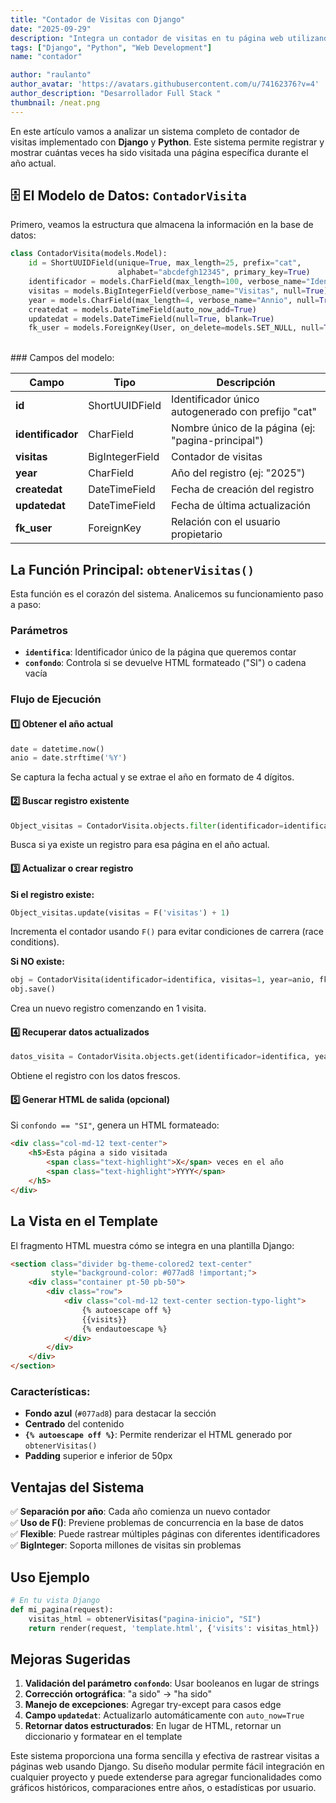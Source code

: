 ```yaml
---
title: "Contador de Visitas con Django"
date: "2025-09-29"
description: "Integra un contador de visitas en tu página web utilizando Django. Aprende a rastrear y mostrar el número "
tags: ["Django", "Python", "Web Development"]
name: "contador"

author: "raulanto"
author_avatar: 'https://avatars.githubusercontent.com/u/74162376?v=4'
author_description: "Desarrollador Full Stack "
thumbnail: /neat.png
---
```



En este artículo vamos a analizar un sistema completo de contador de visitas implementado con **Django** y **Python**. Este sistema permite registrar y mostrar cuántas veces ha sido visitada una página específica durante el año actual.



## 🗄 El Modelo de Datos: `ContadorVisita`

Primero, veamos la estructura que almacena la información en la base de datos:
<br/>
```python
class ContadorVisita(models.Model):
    id = ShortUUIDField(unique=True, max_length=25, prefix="cat", 
                        alphabet="abcdefgh12345", primary_key=True)
    identificador = models.CharField(max_length=100, verbose_name="Idenficador", null=True)
    visitas = models.BigIntegerField(verbose_name="Visitas", null=True)
    year = models.CharField(max_length=4, verbose_name="Annio", null=True)
    createdat = models.DateTimeField(auto_now_add=True)
    updatedat = models.DateTimeField(null=True, blank=True)
    fk_user = models.ForeignKey(User, on_delete=models.SET_NULL, null=True)
```
<br/>
### Campos del modelo:

| Campo | Tipo | Descripción |
|-------|------|-------------|
| **id** | ShortUUIDField | Identificador único autogenerado con prefijo "cat" |
| **identificador** | CharField | Nombre único de la página (ej: "pagina-principal") |
| **visitas** | BigIntegerField | Contador de visitas |
| **year** | CharField | Año del registro (ej: "2025") |
| **createdat** | DateTimeField | Fecha de creación del registro |
| **updatedat** | DateTimeField | Fecha de última actualización |
| **fk_user** | ForeignKey | Relación con el usuario propietario |


##  La Función Principal: `obtenerVisitas()`

Esta función es el corazón del sistema. Analicemos su funcionamiento paso a paso:

### Parámetros

- **`identifica`**: Identificador único de la página que queremos contar
- **`confondo`**: Controla si se devuelve HTML formateado ("SI") o cadena vacía

### Flujo de Ejecución

#### 1️⃣ **Obtener el año actual**

```python
date = datetime.now()
anio = date.strftime('%Y')
```

Se captura la fecha actual y se extrae el año en formato de 4 dígitos.

#### 2️⃣ **Buscar registro existente**

```python
Object_visitas = ContadorVisita.objects.filter(identificador=identifica, year=anio)
```

Busca si ya existe un registro para esa página en el año actual.

#### 3️⃣ **Actualizar o crear registro**

**Si el registro existe:**
```python
Object_visitas.update(visitas = F('visitas') + 1)
```
Incrementa el contador usando `F()` para evitar condiciones de carrera (race conditions).

**Si NO existe:**
```python
obj = ContadorVisita(identificador=identifica, visitas=1, year=anio, fk_user_id = 1)
obj.save()
```
Crea un nuevo registro comenzando en 1 visita.

#### 4️⃣ **Recuperar datos actualizados**

```python
datos_visita = ContadorVisita.objects.get(identificador=identifica, year=anio)
```

Obtiene el registro con los datos frescos.

#### 5️⃣ **Generar HTML de salida (opcional)**

Si `confondo == "SI"`, genera un HTML formateado:

```html
<div class="col-md-12 text-center">
    <h5>Esta página a sido visitada 
        <span class="text-highlight">X</span> veces en el año 
        <span class="text-highlight">YYYY</span>
    </h5>
</div>
```



##  La Vista en el Template

El fragmento HTML muestra cómo se integra en una plantilla Django:

```html
<section class="divider bg-theme-colored2 text-center" 
         style="background-color: #077ad8 !important;">
    <div class="container pt-50 pb-50">
        <div class="row">
            <div class="col-md-12 text-center section-typo-light">
                {% autoescape off %}
                {{visits}}
                {% endautoescape %}
            </div>
        </div>
    </div>
</section>
```

### Características:
- **Fondo azul** (`#077ad8`) para destacar la sección
- **Centrado** del contenido
- **`{% autoescape off %}`**: Permite renderizar el HTML generado por `obtenerVisitas()`
- **Padding** superior e inferior de 50px


##  Ventajas del Sistema

✅ **Separación por año**: Cada año comienza un nuevo contador  
✅ **Uso de F()**: Previene problemas de concurrencia en la base de datos  
✅ **Flexible**: Puede rastrear múltiples páginas con diferentes identificadores  
✅ **BigInteger**: Soporta millones de visitas sin problemas


##  Uso Ejemplo

```python
# En tu vista Django
def mi_pagina(request):
    visitas_html = obtenerVisitas("pagina-inicio", "SI")
    return render(request, 'template.html', {'visits': visitas_html})
```


##  Mejoras Sugeridas

1. **Validación del parámetro `confondo`**: Usar booleanos en lugar de strings
2. **Corrección ortográfica**: "a sido" → "ha sido"
3. **Manejo de excepciones**: Agregar try-except para casos edge
4. **Campo `updatedat`**: Actualizarlo automáticamente con `auto_now=True`
5. **Retornar datos estructurados**: En lugar de HTML, retornar un diccionario y formatear en el template





Este sistema proporciona una forma sencilla y efectiva de rastrear visitas a páginas web usando Django. Su diseño modular permite fácil integración en cualquier proyecto y puede extenderse para agregar funcionalidades como gráficos históricos, comparaciones entre años, o estadísticas por usuario.